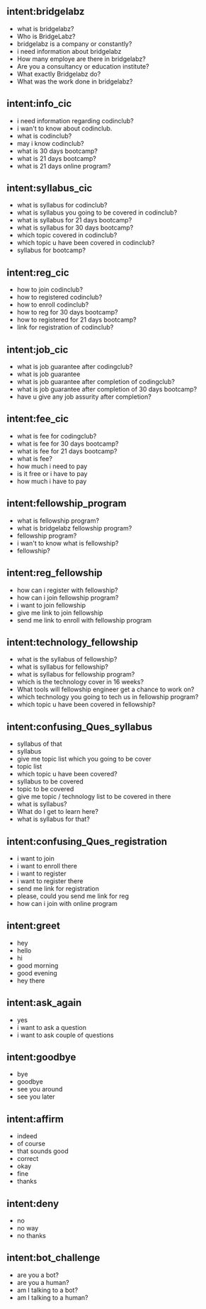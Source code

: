 ## intent:bridgelabz
- what is bridgelabz?
- Who is BridgeLabz?
- bridgelabz is a company or constantly?
- i need information about bridgelabz
- How many employe are there in bridgelabz?
- Are you a consultancy or education institute?
- What exactly Bridgelabz do?
- What was the work done in bridgelabz?

## intent:info_cic
- i need information regarding codinclub?
- i wan't to know about codinclub.
- what is codinclub?
- may i know codinclub?
- what is 30 days bootcamp?
- what is 21 days bootcamp?
- what is 21 days online program?

## intent:syllabus_cic
- what is syllabus for codinclub?
- what is syllabus you going to be covered in codinclub? 
- what is syllabus for 21 days bootcamp?
- what is syllabus for 30 days bootcamp?
- which topic covered in codinclub?
- which topic u have been covered in codinclub?
- syllabus for bootcamp?

## intent:reg_cic
- how to join codinclub?
- how to registered codinclub?
- how to enroll codinclub?
- how to reg for 30 days bootcamp?
- how to registered for 21 days bootcamp?
- link for registration of codinclub?

## intent:job_cic
- what is job guarantee after codingclub?
- what is job guarantee
- what is job guarantee after completion of codingclub?
- what is job guarantee after completion of 30 days bootcamp?
- have u give any job assurity after completion?

## intent:fee_cic
- what is fee for codingclub?
- what is fee for 30 days bootcamp?
- what is fee for 21 days bootcamp?
- what is fee?
- how much i need to pay
- is it free or i have to pay
- how much i have to pay

## intent:fellowship_program
- what is fellowship program?
- what is bridgelabz fellowship program?
- fellowship program?
- i wan't to know what is fellowship?
- fellowship?

## intent:reg_fellowship
- how can i register with fellowship?
- how can i join fellowship program?
- i want to join fellowship
- give me link to join fellowship
- send me link to enroll with fellowship program

## intent:technology_fellowship
- what is the syllabus of fellowship?
- what is syllabus for fellowship?
- what is syllabus for fellowship program?
- which is the technology cover in 16 weeks?
- What tools will fellowship engineer get a chance to work on?
- which technology you going to tech us in fellowship program?
- which topic u have been covered in fellowship?
 

## intent:confusing_Ques_syllabus
- syllabus of that
- syllabus
- give me topic list which you going to be cover
- topic list
- which topic u have been covered?
- syllabus to be covered
- topic to be covered
- give me topic / technology list to be covered in there
- what is syllabus?
- What do I get to learn here?
- what is syllabus for that?

## intent:confusing_Ques_registration
- i want to join
- i want to enroll there
- i want to register
- i want to register there
- send me link for registration
- please, could you send me link for reg
- how can i join with online program

## intent:greet
- hey
- hello
- hi
- good morning
- good evening
- hey there

## intent:ask_again
- yes
- i want to ask a question
- i want to ask couple of questions

## intent:goodbye
- bye
- goodbye
- see you around
- see you later

## intent:affirm
- indeed
- of course
- that sounds good
- correct
- okay
- fine
- thanks

## intent:deny
- no
- no way
- no thanks

## intent:bot_challenge
- are you a bot?
- are you a human?
- am I talking to a bot?
- am I talking to a human?
